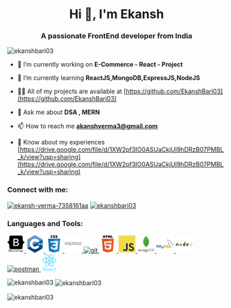 <h1 align="center">Hi 👋, I'm Ekansh</h1>
<h3 align="center">A passionate FrontEnd developer from India</h3>


<p align="left"> <img src="https://komarev.com/ghpvc/?username=ekanshbari03&label=Profile%20views&color=0e75b6&style=flat" alt="ekanshbari03" /> </p>



- 🔭 I’m currently working on **E-Commerce - React - Project**

- 🌱 I’m currently learning **ReactJS,MongoDB,ExpressJS,NodeJS**

- 👨‍💻 All of my projects are available at [https://github.com/EkanshBari03](https://github.com/EkanshBari03)

- 💬 Ask me about **DSA , MERN**

- 📫 How to reach me **akanshverma3@gmail.com**

- 📄 Know about my experiences [https://drive.google.com/file/d/1XW2pf3IO0ASUaCkjUl9hDRzB07PMBL_k/view?usp=sharing](https://drive.google.com/file/d/1XW2pf3IO0ASUaCkjUl9hDRzB07PMBL_k/view?usp=sharing)

<h3 align="left">Connect with me:</h3>
<p align="left">
<a href="https://linkedin.com/in/ekansh-verma-7358161aa" target="blank"><img align="center" src="https://raw.githubusercontent.com/rahuldkjain/github-profile-readme-generator/master/src/images/icons/Social/linked-in-alt.svg" alt="ekansh-verma-7358161aa" height="30" width="40" /></a>
<a href="https://www.leetcode.com/ekanshbari03" target="blank"><img align="center" src="https://raw.githubusercontent.com/rahuldkjain/github-profile-readme-generator/master/src/images/icons/Social/leet-code.svg" alt="ekanshbari03" height="30" width="40" /></a>
</p>

<h3 align="left">Languages and Tools:</h3>
<p align="left"> <a href="https://getbootstrap.com" target="_blank" rel="noreferrer"> <img src="https://raw.githubusercontent.com/devicons/devicon/master/icons/bootstrap/bootstrap-plain-wordmark.svg" alt="bootstrap" width="40" height="40"/> </a> <a href="https://www.w3schools.com/cpp/" target="_blank" rel="noreferrer"> <img src="https://raw.githubusercontent.com/devicons/devicon/master/icons/cplusplus/cplusplus-original.svg" alt="cplusplus" width="40" height="40"/> </a> <a href="https://www.w3schools.com/css/" target="_blank" rel="noreferrer"> <img src="https://raw.githubusercontent.com/devicons/devicon/master/icons/css3/css3-original-wordmark.svg" alt="css3" width="40" height="40"/> </a> <a href="https://expressjs.com" target="_blank" rel="noreferrer"> <img src="https://raw.githubusercontent.com/devicons/devicon/master/icons/express/express-original-wordmark.svg" alt="express" width="40" height="40"/> </a> <a href="https://git-scm.com/" target="_blank" rel="noreferrer"> <img src="https://www.vectorlogo.zone/logos/git-scm/git-scm-icon.svg" alt="git" width="40" height="40"/> </a> <a href="https://www.w3.org/html/" target="_blank" rel="noreferrer"> <img src="https://raw.githubusercontent.com/devicons/devicon/master/icons/html5/html5-original-wordmark.svg" alt="html5" width="40" height="40"/> </a> <a href="https://developer.mozilla.org/en-US/docs/Web/JavaScript" target="_blank" rel="noreferrer"> <img src="https://raw.githubusercontent.com/devicons/devicon/master/icons/javascript/javascript-original.svg" alt="javascript" width="40" height="40"/> </a> <a href="https://www.mongodb.com/" target="_blank" rel="noreferrer"> <img src="https://raw.githubusercontent.com/devicons/devicon/master/icons/mongodb/mongodb-original-wordmark.svg" alt="mongodb" width="40" height="40"/> </a> <a href="https://www.mysql.com/" target="_blank" rel="noreferrer"> <img src="https://raw.githubusercontent.com/devicons/devicon/master/icons/mysql/mysql-original-wordmark.svg" alt="mysql" width="40" height="40"/> </a> <a href="https://nodejs.org" target="_blank" rel="noreferrer"> <img src="https://raw.githubusercontent.com/devicons/devicon/master/icons/nodejs/nodejs-original-wordmark.svg" alt="nodejs" width="40" height="40"/> </a> <a href="https://postman.com" target="_blank" rel="noreferrer"> <img src="https://www.vectorlogo.zone/logos/getpostman/getpostman-icon.svg" alt="postman" width="40" height="40"/> </a> <a href="https://reactjs.org/" target="_blank" rel="noreferrer"> <img src="https://raw.githubusercontent.com/devicons/devicon/master/icons/react/react-original-wordmark.svg" alt="react" width="40" height="40"/> </a> </p>

<p><img align="left" src="https://github-readme-stats.vercel.app/api/top-langs?username=ekanshbari03&show_icons=true&locale=en&layout=compact" alt="ekanshbari03" /></p>

<p>&nbsp;<img align="center" src="https://github-readme-stats.vercel.app/api?username=ekanshbari03&show_icons=true&locale=en" alt="ekanshbari03" /></p>

<p><img align="center" src="https://github-readme-streak-stats.herokuapp.com/?user=ekanshbari03&" alt="ekanshbari03" /></p>
